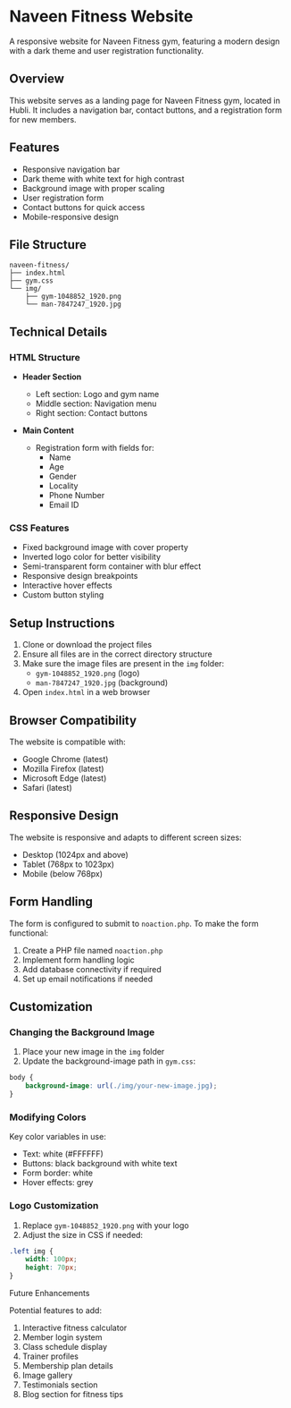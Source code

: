 # Naveen Fitness Website

A responsive website for Naveen Fitness gym, featuring a modern design with a dark theme and user registration functionality.

## Overview

This website serves as a landing page for Naveen Fitness gym, located in Hubli. It includes a navigation bar, contact buttons, and a registration form for new members.

## Features

- Responsive navigation bar
- Dark theme with white text for high contrast
- Background image with proper scaling
- User registration form
- Contact buttons for quick access
- Mobile-responsive design

## File Structure

```
naveen-fitness/
├── index.html
├── gym.css
└── img/
    ├── gym-1048852_1920.png
    └── man-7847247_1920.jpg
```

## Technical Details

### HTML Structure

- **Header Section**
  - Left section: Logo and gym name
  - Middle section: Navigation menu
  - Right section: Contact buttons

- **Main Content**
  - Registration form with fields for:
    - Name
    - Age
    - Gender
    - Locality
    - Phone Number
    - Email ID

### CSS Features

- Fixed background image with cover property
- Inverted logo color for better visibility
- Semi-transparent form container with blur effect
- Responsive design breakpoints
- Interactive hover effects
- Custom button styling

## Setup Instructions

1. Clone or download the project files
2. Ensure all files are in the correct directory structure
3. Make sure the image files are present in the `img` folder:
   - `gym-1048852_1920.png` (logo)
   - `man-7847247_1920.jpg` (background)
4. Open `index.html` in a web browser

## Browser Compatibility

The website is compatible with:
- Google Chrome (latest)
- Mozilla Firefox (latest)
- Microsoft Edge (latest)
- Safari (latest)

## Responsive Design

The website is responsive and adapts to different screen sizes:
- Desktop (1024px and above)
- Tablet (768px to 1023px)
- Mobile (below 768px)

## Form Handling

The form is configured to submit to `noaction.php`. To make the form functional:
1. Create a PHP file named `noaction.php`
2. Implement form handling logic
3. Add database connectivity if required
4. Set up email notifications if needed

## Customization

### Changing the Background Image
1. Place your new image in the `img` folder
2. Update the background-image path in `gym.css`:
```css
body {
    background-image: url(./img/your-new-image.jpg);
}
```

### Modifying Colors
Key color variables in use:
- Text: white (#FFFFFF)
- Buttons: black background with white text
- Form border: white
- Hover effects: grey

### Logo Customization
1. Replace `gym-1048852_1920.png` with your logo
2. Adjust the size in CSS if needed:
```css
.left img {
    width: 100px;
    height: 70px;
}
```

 Future Enhancements

Potential features to add:
1. Interactive fitness calculator
2. Member login system
3. Class schedule display
4. Trainer profiles
5. Membership plan details
6. Image gallery
7. Testimonials section
8. Blog section for fitness tips

